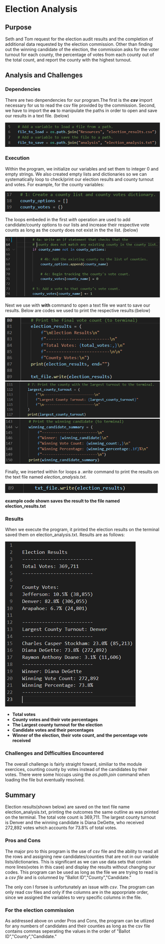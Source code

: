 # Election Analysis

## Purpose
Seth and Tom request for the election audit results and the completion of additional data requested by the election commission. Other than finding out the winning candidate of the election, the commission asks for the voter turnout for each county, the percentage of votes from each county out of the total count, and report the county with the highest turnout.

## Analysis and Challenges
### Dependencies
There are two denpendencies for our program.The first is the **_csv_** import necessary for us to read the csv file provided by the commission. Second, we have to import the **_os_** to manipulate the paths in order to open and save our results in a text file. (below)

![](Resources/paths.PNG)


### Execution 
Within the program, we initialize our variables and set them to integer 0 and empty strings. We also created empty lists and dictionaries so we can systematically loop to check/print our election results and county turnout and votes. For example, for the county variables:

![](Resources/county.PNG)


The loops embeded in the first _with_ operation are used to add candidate/county options to our lists and increase their respective vote counts as long as the county does not exist in the the list. (below)

![](Resources/loop.PNG)


Next we use with **with** command to open a text file we want to save our results. Below are codes we used to print the respective results:(below)

![](Resources/print1.PNG)![](Resources/print2.PNG)![](Resources/print3.PNG)


Finally, we inserted within for loops a _.write_ command to print the results on the text file named _election_analysis.txt_.

![](Resources/write.PNG)

**example code shown saves the result to the file named election_results.txt**

### Results
When we execute the program, it printed the election results on the terminal saved them on election_analysis.txt. Results are as follows:

![](Resources/election_results.PNG)

- **Total votes**
- **County votes and their vote percentages**
- **The Largest county turnout for the election**
- **Candidate votes and their percentages**
- **Winner of the election, their vote count, and the percentage vote received**

### Challenges and Difficulties Encountered
The overall challenge is fairly straight foward, similiar to the module exercices, counting county by votes instead of the candidates by their votes. There were some hiccups using the _os.path.join_ command when loading the file but eventually resolved.

## Summary
Election results(shown below) are saved on the text file name election_analysis.txt, printing the outcomes the same outline as was printed on the terminal. The total vote count is 369,711. The largest county turnout is Denver and the winning candidate is Diana DeGette, who received 272,892 votes which accounts for 73.8% of total votes.


### Pros and Cons
The major pro to this program is the use of csv file and the ability to read all the rows and assigning new candidates/counties that are not in our variable lists/dictionaries. This is significant as we can use data sets that contain more lines(votes in this case) and display the results without changing our codes. This program can be used as long as the file we are trying to read is a _csv file_ and is columned by "Ballot ID","County","Candidate."

The only con I forsee is unfortunately an issue with _csv_. The program can only read csv files and only if the columns are in the apporpriate order, since we assigned the variables to very specific columns in the file.

### For the election commission
As addressed above on under Pros and Cons, the program can be utlized for any numbers of candidates and their counties as long as the csv file contains commas seperating the values in the order of "Ballot ID","County","Candidate."
